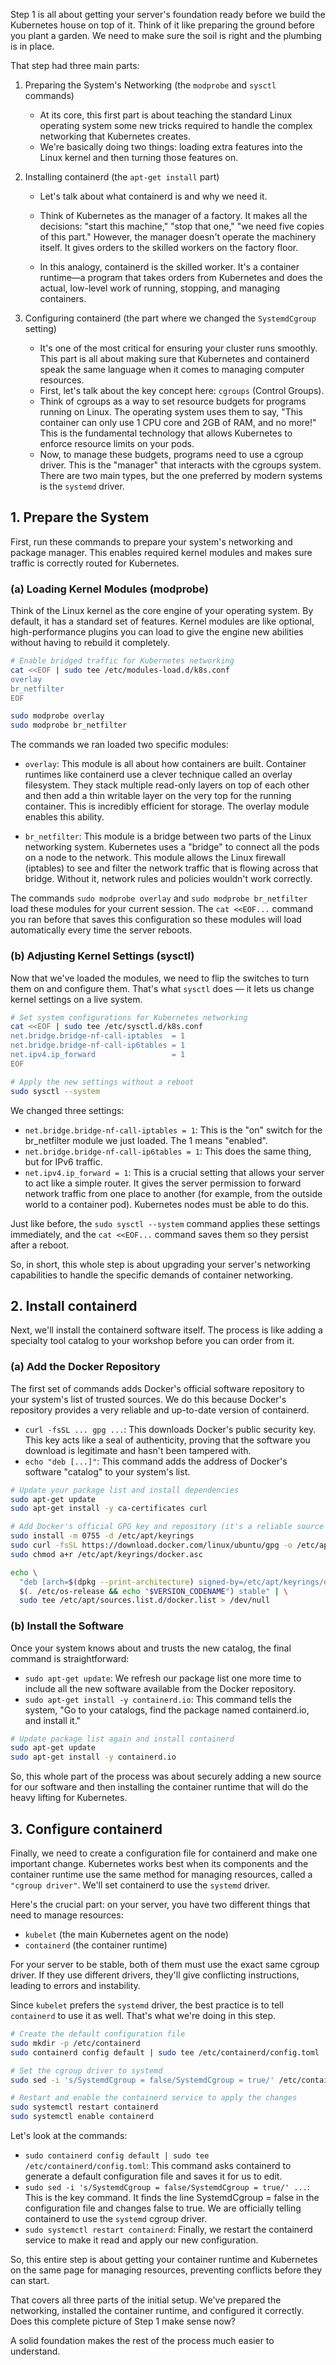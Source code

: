 Step 1 is all about getting your server's foundation ready before we build the Kubernetes house on top of it. Think of it like preparing the ground before you plant a garden. We need to make sure the soil is right and the plumbing is in place.

That step had three main parts:
1. Preparing the System's Networking (the `modprobe` and `sysctl` commands)
    * At its core, this first part is about teaching the standard Linux operating system some new tricks required to handle the complex networking that Kubernetes creates.
    * We're basically doing two things: loading extra features into the Linux kernel and then turning those features on.

2. Installing containerd (the `apt-get install` part)
      
    * Let's talk about what containerd is and why we need it.
    * Think of Kubernetes as the manager of a factory. It makes all the decisions: "start this machine," "stop that one," "we need five copies of this part." However, the manager doesn't operate the machinery itself. It gives orders to the skilled workers on the factory floor.

    * In this analogy, containerd is the skilled worker. It's a container runtime—a program that takes orders from Kubernetes and does the actual, low-level work of running, stopping, and managing containers.

3. Configuring containerd (the part where we changed the `SystemdCgroup` setting)
    * It's one of the most critical for ensuring your cluster runs smoothly. This part is all about making sure that Kubernetes and containerd speak the same language when it comes to managing computer resources.
    * First, let's talk about the key concept here: `cgroups` (Control Groups).
    * Think of cgroups as a way to set resource budgets for programs running on Linux. The operating system uses them to say, "This container can only use 1 CPU core and 2GB of RAM, and no more!" This is the fundamental technology that allows Kubernetes to enforce resource limits on your pods.
    * Now, to manage these budgets, programs need to use a cgroup driver. This is the "manager" that interacts with the cgroups system. There are two main types, but the one preferred by modern systems is the `systemd` driver.



## 1. Prepare the System

First, run these commands to prepare your system's networking and package manager. This enables required kernel modules and makes sure traffic is correctly routed for Kubernetes.

### (a) Loading Kernel Modules (modprobe)
Think of the Linux kernel as the core engine of your operating system. By default, it has a standard set of features. Kernel modules are like optional, high-performance plugins you can load to give the engine new abilities without having to rebuild it completely.

```bash
# Enable bridged traffic for Kubernetes networking
cat <<EOF | sudo tee /etc/modules-load.d/k8s.conf
overlay
br_netfilter
EOF

sudo modprobe overlay
sudo modprobe br_netfilter
```
The commands we ran loaded two specific modules:
* `overlay`: This module is all about how containers are built. Container runtimes like containerd use a clever technique called an overlay filesystem. They stack multiple read-only layers on top of each other and then add a thin writable layer on the very top for the running container. This is incredibly efficient for storage. The overlay module enables this ability.

* `br_netfilter`: This module is a bridge between two parts of the Linux networking system. Kubernetes uses a "bridge" to connect all the pods on a node to the network. This module allows the Linux firewall (iptables) to see and filter the network traffic that is flowing across that bridge. Without it, network rules and policies wouldn't work correctly.

The commands `sudo modprobe overlay` and `sudo modprobe br_netfilter` load these modules for your current session. The `cat <<EOF...` command you ran before that saves this configuration so these modules will load automatically every time the server reboots.

### (b) Adjusting Kernel Settings (sysctl)
Now that we've loaded the modules, we need to flip the switches to turn them on and configure them. That's what `sysctl` does — it lets us change kernel settings on a live system.
```bash
# Set system configurations for Kubernetes networking
cat <<EOF | sudo tee /etc/sysctl.d/k8s.conf
net.bridge.bridge-nf-call-iptables  = 1
net.bridge.bridge-nf-call-ip6tables = 1
net.ipv4.ip_forward                 = 1
EOF

# Apply the new settings without a reboot
sudo sysctl --system
```
We changed three settings:
* `net.bridge.bridge-nf-call-iptables = 1`: This is the "on" switch for the br_netfilter module we just loaded. The 1 means "enabled".
* `net.bridge.bridge-nf-call-ip6tables = 1`: This does the same thing, but for IPv6 traffic.
* `net.ipv4.ip_forward = 1`: This is a crucial setting that allows your server to act like a simple router. It gives the server permission to forward network traffic from one place to another (for example, from the outside world to a container pod). Kubernetes nodes must be able to do this.

Just like before, the `sudo sysctl --system` command applies these settings immediately, and the `cat <<EOF...` command saves them so they persist after a reboot.

So, in short, this whole step is about upgrading your server's networking capabilities to handle the specific demands of container networking.

## 2. Install containerd
Next, we'll install the containerd software itself. The process is like adding a specialty tool catalog to your workshop before you can order from it.

### (a) Add the Docker Repository
The first set of commands adds Docker's official software repository to your system's list of trusted sources. We do this because Docker's repository provides a very reliable and up-to-date version of containerd.

* `curl -fsSL ... gpg ...`: This downloads Docker's public security key. This key acts like a seal of authenticity, proving that the software you download is legitimate and hasn't been tampered with.
* `echo "deb [...]"`: This command adds the address of Docker's software "catalog" to your system's list.

```bash
# Update your package list and install dependencies
sudo apt-get update
sudo apt-get install -y ca-certificates curl

# Add Docker's official GPG key and repository (it's a reliable source for containerd)
sudo install -m 0755 -d /etc/apt/keyrings
sudo curl -fsSL https://download.docker.com/linux/ubuntu/gpg -o /etc/apt/keyrings/docker.asc
sudo chmod a+r /etc/apt/keyrings/docker.asc

echo \
  "deb [arch=$(dpkg --print-architecture) signed-by=/etc/apt/keyrings/docker.asc] https://download.docker.com/linux/ubuntu \
  $(. /etc/os-release && echo "$VERSION_CODENAME") stable" | \
  sudo tee /etc/apt/sources.list.d/docker.list > /dev/null
```
### (b) Install the Software 
Once your system knows about and trusts the new catalog, the final command is straightforward:
* `sudo apt-get update`: We refresh our package list one more time to include all the new software available from the Docker repository.
* `sudo apt-get install -y containerd.io`: This command tells the system, "Go to your catalogs, find the package named containerd.io, and install it."
```bash
# Update package list again and install containerd
sudo apt-get update
sudo apt-get install -y containerd.io
```
So, this whole part of the process was about securely adding a new source for our software and then installing the container runtime that will do the heavy lifting for Kubernetes.

## 3. Configure containerd

Finally, we need to create a configuration file for containerd and make one important change. Kubernetes works best when its components and the container runtime use the same method for managing resources, called a `"cgroup driver"`. We'll set containerd to use the `systemd` driver.

Here's the crucial part: on your server, you have two different things that need to manage resources:
* `kubelet` (the main Kubernetes agent on the node)
* `containerd` (the container runtime)

For your server to be stable, both of them must use the exact same cgroup driver. If they use different drivers, they'll give conflicting instructions, leading to errors and instability.

Since `kubelet` prefers the `systemd` driver, the best practice is to tell `containerd` to use it as well. That's what we're doing in this step.

```bash
# Create the default configuration file
sudo mkdir -p /etc/containerd
sudo containerd config default | sudo tee /etc/containerd/config.toml

# Set the cgroup driver to systemd
sudo sed -i 's/SystemdCgroup = false/SystemdCgroup = true/' /etc/containerd/config.toml

# Restart and enable the containerd service to apply the changes
sudo systemctl restart containerd
sudo systemctl enable containerd
```
Let's look at the commands:
* `sudo containerd config default | sudo tee /etc/containerd/config.toml`: This command asks containerd to generate a default configuration file and saves it for us to edit.
* `sudo sed -i 's/SystemdCgroup = false/SystemdCgroup = true/' ...`: This is the key command. It finds the line SystemdCgroup = false in the configuration file and changes false to true. We are officially telling containerd to use the `systemd` cgroup driver.
* `sudo systemctl restart containerd`: Finally, we restart the containerd service to make it read and apply our new configuration.

So, this entire step is about getting your container runtime and Kubernetes on the same page for managing resources, preventing conflicts before they can start.

That covers all three parts of the initial setup. We've prepared the networking, installed the container runtime, and configured it correctly. Does this complete picture of Step 1 make sense now?

A solid foundation makes the rest of the process much easier to understand.